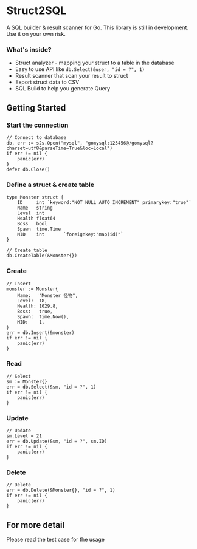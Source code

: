 # Struct2SQL
A SQL builder & result scanner for Go. This library is still in development. Use it on your own risk.

### What's inside?
* Struct analyzer - mapping your struct to a table in the database
* Easy to use API like `db.Select(&user, "id = ?", 1)`
* Result scanner that scan your result to struct
* Export struct data to CSV
* SQL Build to help you generate Query

## Getting Started
### Start the connection
```
// Connect to database
db, err := s2s.Open("mysql", "gomysql:123456@/gomysql?charset=utf8&parseTime=True&loc=Local")
if err != nil {
    panic(err)
}
defer db.Close()
```

### Define a struct & create table
```
type Monster struct {
	ID     int `keyword:"NOT NULL AUTO_INCREMENT" primarykey:"true"`
	Name   string
	Level  int
	Health float64
	Boss   bool
	Spawn  time.Time
	MID    int       `foreignkey:"map(id)"`
}

// Create table
db.CreateTable(&Monster{})
```

### Create
```
// Insert
monster := Monster{
    Name:   "Monster 怪物",
    Level:  18,
    Health: 1029.8,
    Boss:   true,
    Spawn:  time.Now(),
    MID:    1,
}
err = db.Insert(&monster)
if err != nil {
    panic(err)
}
```

### Read
```
// Select
sm := Monster{}
err = db.Select(&sm, "id = ?", 1)
if err != nil {
    panic(err)
}
```

### Update
```
// Update
sm.Level = 21
err = db.Update(&sm, "id = ?", sm.ID)
if err != nil {
    panic(err)
}
```

### Delete
```
// Delete
err = db.Delete(&Monster{}, "id = ?", 1)
if err != nil {
    panic(err)
}
```

## For more detail
Please read the test case for the usage